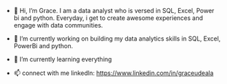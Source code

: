 - 👋 Hi, I’m Grace. I am a data analyst who is versed in SQL, Excel, Power bi and python.
   Everyday, i get to create awesome experiences and engage with data communities.
- 👀 I’m currently working on building my data analytics skills in SQL, Excel, PowerBi and python.
  
- 🌱 I’m currently learning everything
  
- 📫 connect with me linkedln: https://www.linkedin.com/in/graceudeala


<!---
udealaGrace/udealaGrace is a ✨ special ✨ repository because its `README.md` (this file) appears on your GitHub profile.
You can click the Preview link to take a look at your changes.
--->
